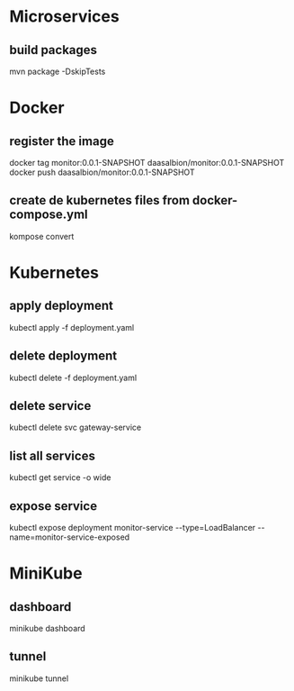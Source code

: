 # Microservices

## build packages
mvn package -DskipTests

# Docker
## register the image
docker tag monitor:0.0.1-SNAPSHOT daasalbion/monitor:0.0.1-SNAPSHOT
docker push daasalbion/monitor:0.0.1-SNAPSHOT

## create de kubernetes files from docker-compose.yml
kompose convert

# Kubernetes

## apply deployment
kubectl apply -f deployment.yaml

## delete deployment
kubectl delete -f deployment.yaml

## delete service
kubectl delete svc gateway-service

## list all services
kubectl get service -o wide

## expose service
kubectl expose deployment monitor-service --type=LoadBalancer --name=monitor-service-exposed

# MiniKube
## dashboard
minikube dashboard

## tunnel
minikube tunnel